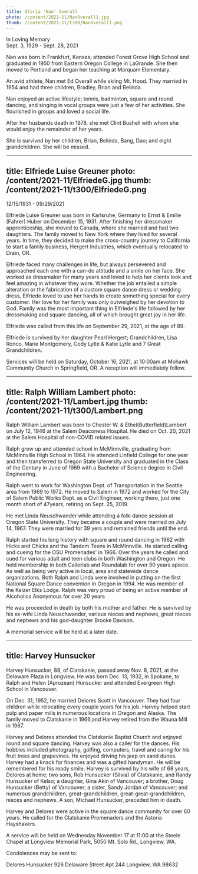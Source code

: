 ```yaml
---
title: Gloria 'Nan' Overall
photo: /content/2021-11/NanOverall1.jpg
thumb: /content/2021-11/t300/NanOverall1.png
---
```

In Loving Memory  
Sept. 3, 1929 - Sept. 28, 2021  

Nan was born in Frankfurt, Kansas; attended Forest Grove High School and graduated in 1950 from Eastern Oregon College in LaGrande. She then moved to Portland and began her teaching at Marquam Elementary.

An avid athlete, Nan met Ed Overall while skiing Mt. Hood. They married in 1954 and had three children, Bradley, Brian and Belinda.

Nan enjoyed an active lifestyle; tennis, badminton, square and round dancing, and singing in vocal groups were just a few of her activities. She flourished in groups and loved a social life.

After her husbands death in 1978, she met Clint Bushell with whom she would enjoy the remainder of her years.

She is survived by her children, Brian, Belinda, Bang, Dao; and eight grandchildren.
She will be missed.

            
            
            
            
---
title: Elfriede Luise Greuner
photo: /content/2021-11/ElfriedeG.jpg
thumb: /content/2021-11/t300/ElfriedeG.png
---
12/15/1931 - 09/29/2021

Elfriede Luise Greuner was born in Karlsruhe, Germany to Ernst & Emilie (Fahrer) Huber on December 15, 1931. After finishing her dressmaker apprenticeship, she moved to Canada, where she married and had two daughters. The family moved to New York where they lived for several years. In time, they decided to make the cross-country journey to California to start a family business, Hergert Industries, which eventually relocated to Drain, OR.

Elfriede faced many challenges in life, but always persevered and approached each one with a can-do attitude and a smile on her face. She worked as dressmaker for many years and loved to help her clients look and feel amazing in whatever they wore. Whether the job entailed a simple alteration or the fabrication of a custom square dance dress or wedding dress, Elfriede loved to use her hands to create something special for every customer. Her love for her family was only outweighed by her devotion to God. Family was the most important thing in Elfriede's life followed by her dressmaking and square dancing, all of which brought great joy in her life.

Elfriede was called from this life on September 29, 2021, at the age of 89.

Elfriede is survived by her daughter Pearl Hergert; Grandchildren, Lisa Ronco, Marie Montgomery, Cody Lytle & Katie Lytle and 7 Great Grandchildren.

Services will be held on Saturday, October 16, 2021, at 10:00am at Mohawk Community Church in Springfield, OR. A reception will immediately follow.
            
            
            
---
title: Ralph William Lambert
photo: /content/2021-11/Lambert.jpg
thumb: /content/2021-11/t300/Lambert.png
---
Ralph William Lambert was born to Chester W. & Ethel(Butterfield)Lambert on July 12, 1946 at the Salem Deaconess Hospital. He died on Oct. 20, 2021 at the Salem Hospital of non-COVID related issues.

Ralph grew up and attended school in McMinnville, graduating from McMinnville High School in 1964. He attended Linfield College for one year and then transferred to Oregon State University and graduated in the Class of the Century in June of 1969 with a Bachelor of Science degree in Civil Engineering.

Ralph went to work for Washington Dept. of Transportation in the Seattle area from 1969 to 1972. He moved to Salem in 1972 and worked for the City of Salem Public Works Dept. as a Civil Engineer, working there, just one month short of 47years, retiring on Sept. 25, 2019.

He met Linda Neuschwander while attending a folk-dance session at Oregon State University. They became a couple and were married on July 14, 1967. They were married for 39 yers and remained friends until the end.

Ralph started his long history with square and round dancing in 1962 with Hicks and Chicks and the Tandem Teens in McMinnville. He started calling and cueing for the OSU Promenades' in 1966. Over the years he called and cued for various adult and teen clubs in both Washington and Oregon. He held membership in both Callerlab and Roundalab for over 50 years apiece. As well as being very active in local, area and statewide dance organizations. Both Ralph and Linda were involved in putting on the first National Square Dance convention in Oregon in 1994. He was member of the Keizer Elks Lodge. Ralph was very proud of being an active member of Alcoholics Anonymous for over 20 years

He was proceeded in death by both his mother and father. He is survived by his ex-wife Linda Neuschwander, various nieces and nephews, great nieces and nephews and his god-daughter Brooke Davison.

A memorial service will be held at a later date.
            
            
---
title: Harvey Hunsucker
---
Harvey Hunsucker, 88, of Clatskanie, passed away Nov. 8, 2021, at the Delaware Plaza in Longview.  He was born Dec. 13, 1932, in Spokane, to Ralph and Helen (Aprozean) Hunsucker and attended Evergreen High School in Vancouver.

On Dec. 31, 1952, he married Delores Scott in Vancouver. They had four children while relocating every couple years for his job. Harvey helped start pulp and paper mills in numerous locations in Oregon and Alaska. The family moved to Clatskanie in 1966,and Harvey retired from the Wauna Mill in 1987.

Harvey and Delores attended the Clatskanie Baptist Church and enjoyed round and square dancing. Harvey was also a caller for the dances. His hobbies included photography, golfing, computers, travel and caring for his fruit trees and grapevines. He enjoyed driving his jeep on sand dunes. Harvey had a knack for finances and was a gifted handyman. He will be remembered for his ready smile.
Harvey is survived by his wife of 68 years, Delores at home; two sons, Rob Hunsucker (Silvia) of Clatskanie, and Randy Hunsucker of Kelso; a daughter, Gina Akin of Vancouver; a brother, Doug Hunsucker (Betty) of Vancouver; a sister, Sandy Jordan of Vancouver; and numerous grandchildren, great-grandchildren, great-great-grandchildren, nieces and nephews.  A son, Michael Hunsucker, preceded him in death.

Harvey and Delores were active in the square dance community for over 60 years.  He called for the Clatskanie Promenaders and the Astoria Hayshakers.

A service will be held on Wednesday November 17 at 11:00 at the Steele Chapel at Longview Memorial Park, 5050 Mt. Solo Rd.,  Longview, WA.

Condolences may be sent to:

Delores Hunsucker
926 Delaware Street Apt 244
Longview, WA  98632

            
